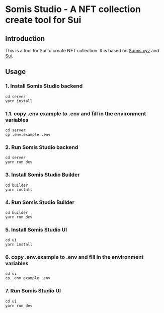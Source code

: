 # Somis Studio - A NFT collection create tool for Sui

## Introduction

This is a tool for Sui to create NFT collection. It is based on [Somis.xyz](https://somis.xyz) and [Sui](https://sui.io).

## Usage

### 1. Install Somis Studio backend
```
cd server
yarn install
```

### 1.1. copy .env.example to .env and fill in the environment variables
```
cd server
cp .env.example .env
```

### 2. Run Somis Studio backend
```
cd server
yarn run dev
```

### 3. Install Somis Studio Builder
```
cd builder
yarn install
```

### 4. Run Somis Studio Builder
```
cd builder
yarn run dev
```

### 5. Install Somis Studio UI
```
cd ui
yarn install
```

### 6. copy .env.example to .env and fill in the environment variables
```
cd ui
cp .env.example .env
```

### 7. Run Somis Studio UI
```
cd ui
yarn run dev
```

